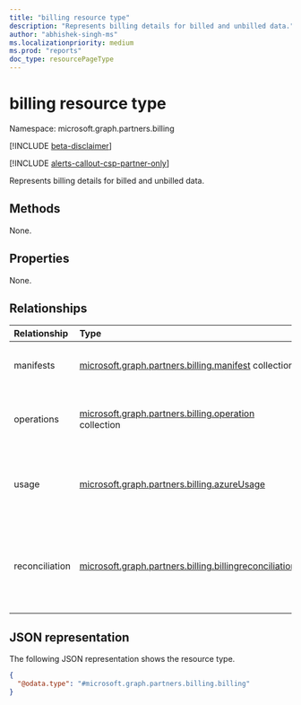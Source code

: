 ```yaml
---
title: "billing resource type"
description: "Represents billing details for billed and unbilled data."
author: "abhishek-singh-ms"
ms.localizationpriority: medium
ms.prod: "reports"
doc_type: resourcePageType
---
```


# billing resource type

Namespace: microsoft.graph.partners.billing

[!INCLUDE [beta-disclaimer](../../includes/beta-disclaimer.md)]

[!INCLUDE [alerts-callout-csp-partner-only](../includes/alerts-callout-csp-partner-only.md)]

Represents billing details for billed and unbilled data.

## Methods

None.

## Properties

None.

## Relationships

|Relationship|Type|Description|
|:---|:---|:---|
|manifests|[microsoft.graph.partners.billing.manifest](partners-billing-manifest.md) collection|Represents metadata for the exported data.|
|operations|[microsoft.graph.partners.billing.operation](partners-billing-operation.md) collection|Represents an operation to export the billing data of a partner.|
|usage|[microsoft.graph.partners.billing.azureUsage](partners-billing-azureusage.md)|Represents details for billed and unbilled Azure usage data.|
|reconciliation|[microsoft.graph.partners.billing.billingreconciliation](partners-billing-billingreconciliation.md)|Represents details for billed invoice reconciliation and unbilled non-usage reconciliation data.|

## JSON representation

The following JSON representation shows the resource type.

<!-- {
  "blockType": "resource",
  "keyProperty": "id",
  "@odata.type": "microsoft.graph.partners.billing.billing",
  "baseType": "microsoft.graph.entity",
  "openType": false
}
-->
``` json
{
  "@odata.type": "#microsoft.graph.partners.billing.billing"
}
```
